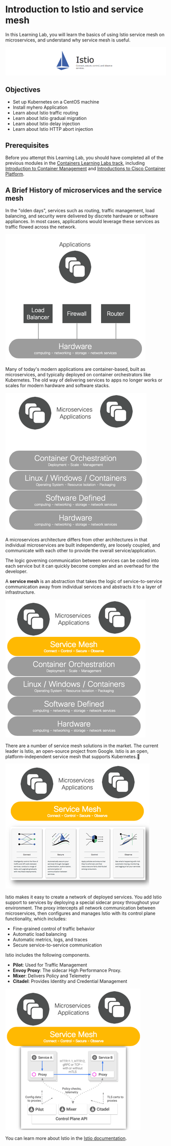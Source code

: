 # Introduction to Istio and service mesh

In this Learning Lab, you will learn the basics of using Istio service mesh on microservices, and understand why service mesh is useful.

![alt text][logo]

[logo]: https://github.com/kiskander/LC-hcloud-proposal/blob/main/06-service-mesh/Istio_DNE_Images/Istio_banner.png?raw=true "Logo Title Text 2"


## Objectives

* Set up Kubernetes on a CentOS machine
* Install myhero Application
* Learn about Istio traffic routing
* Learn about Istio gradual migration
* Learn about Istio delay injection
* Learn about Istio HTTP abort injection

## Prerequisites
Before you attempt this Learning Lab, you should have completed all of the previous modules in the [Containers Learning Labs track](https://developer.cisco.com/learning/tracks/containers), including [Introduction to Container Management](https://developer.cisco.com/learning/modules/containers-mgmt) and [Introductions to Cisco Container Platform](https://developer.cisco.com/learning/modules/containers-ccp).

## A Brief History of microservices and the service mesh

In the "olden days", services such as routing, traffic management, load balancing, and security were delivered by discrete hardware or software appliances. In most cases, applications would leverage these services as traffic flowed across the network.

![alt text][Service_Mesh_olddays]

[Service_Mesh_olddays]: https://github.com/kiskander/LC-hcloud-proposal/blob/main/06-service-mesh/Istio_DNE_Images/Service_Mesh_olddays.png?raw=true "Olden_Days"

Many of today's modern applications are container-based, built as microservices, and typically deployed on container orchestrators like Kubernetes. The old way of delivering services to apps no longer works or scales for modern hardware and software stacks.

![alt text][Service_Mesh_missinglayer1]

[Service_Mesh_missinglayer1]: https://github.com/kiskander/LC-hcloud-proposal/blob/main/06-service-mesh/Istio_DNE_Images/Service_Mesh_missinglayer1.png?raw=true "Missing_Layer"

A microservices architecture differs from other architectures in that individual microservices are built independently, are loosely coupled, and communicate with each other to provide the overall service/application.

The logic governing communication between services can be coded into each service but it can quickly become complex and an overhead for the developer.

A **service mesh** is an abstraction that takes the logic of service-to-service communication away from individual services and abstracts it to a layer of infrastructure.

![alt text][Service_Mesh_Istio]

[Service_Mesh_Istio]: https://github.com/kiskander/LC-hcloud-proposal/blob/main/06-service-mesh/Istio_DNE_Images/Service_Mesh_Istio.png?raw=true "ISTIO"

There are a number of service mesh solutions in the market. The current leader is Istio, an open-source project from Google. Istio is an open, platform-independent service mesh that supports Kubernetes.

![alt text][Service_Mesh_Istio_Services]

[Service_Mesh_Istio_Services]: https://github.com/kiskander/LC-hcloud-proposal/blob/main/06-service-mesh/Istio_DNE_Images/Service_Mesh_Istio_Services.png?raw=true "ISTIO"

Istio makes it easy to create a network of deployed services. You add Istio support to services by deploying a special sidecar proxy throughout your environment. The proxy intercepts all network communication between microservices, then configures and manages Istio with its control plane functionality, which includes:

* Fine-grained control of traffic behavior
* Automatic load balancing
* Automatic metrics, logs, and traces
* Secure service-to-service communication

Istio includes the following components.

* **Pilot**: Used for Traffic Management
* **Envoy Proxy**: The sidecar High Performance Proxy.
* **Mixer**: Delivers Policy and Telemetry
* **Citadel**: Provides Identity and Credential Management

![alt text][Service_Mesh_Istio_Architecture]

[Service_Mesh_Istio_Architecture]: https://github.com/kiskander/LC-hcloud-proposal/blob/main/06-service-mesh/Istio_DNE_Images/Service_Mesh_Istio_Architecture.png?raw=true "ISTIO"

You can learn more about Istio in the [Istio documentation](https://istio.io/docs/concepts/what-is-istio/).

